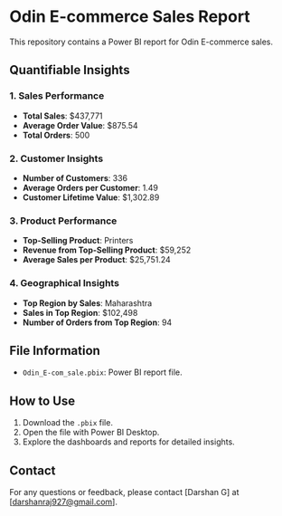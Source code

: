 # Odin E-commerce Sales Report

This repository contains a Power BI report for Odin E-commerce sales.

## Quantifiable Insights

### 1. Sales Performance
- **Total Sales**: $437,771
- **Average Order Value**: $875.54
- **Total Orders**: 500

### 2. Customer Insights
- **Number of Customers**: 336
- **Average Orders per Customer**: 1.49
- **Customer Lifetime Value**: $1,302.89

### 3. Product Performance
- **Top-Selling Product**: Printers
- **Revenue from Top-Selling Product**: $59,252
- **Average Sales per Product**: $25,751.24

### 4. Geographical Insights
- **Top Region by Sales**: Maharashtra
- **Sales in Top Region**: $102,498
- **Number of Orders from Top Region**: 94

## File Information
- `Odin_E-com_sale.pbix`: Power BI report file.

## How to Use
1. Download the `.pbix` file.
2. Open the file with Power BI Desktop.
3. Explore the dashboards and reports for detailed insights.

## Contact
For any questions or feedback, please contact [Darshan G] at [darshanraj927@gmail.com].
